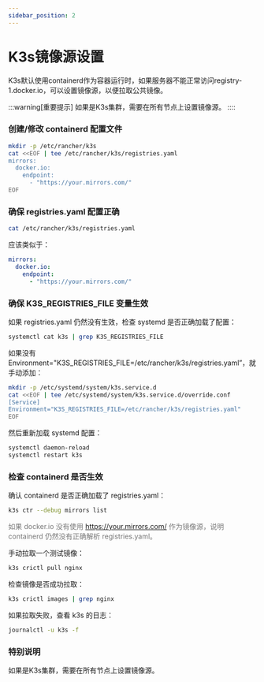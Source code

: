 ```yaml
---
sidebar_position: 2
---
```

# K3s镜像源设置
K3s默认使用containerd作为容器运行时，如果服务器不能正常访问registry-1.docker.io，可以设置镜像源，以便拉取公共镜像。

:::warning[重要提示]
如果是K3s集群，需要在所有节点上设置镜像源。
::::

### 创建/修改 containerd 配置文件

``` sh
mkdir -p /etc/rancher/k3s
cat <<EOF | tee /etc/rancher/k3s/registries.yaml
mirrors:
  docker.io:
    endpoint:
      - "https://your.mirrors.com/"
EOF
```

### 确保 registries.yaml 配置正确
``` sh
cat /etc/rancher/k3s/registries.yaml
```

应该类似于：
``` yaml
mirrors:
  docker.io:
    endpoint:
      - "https://your.mirrors.com/"
```

### 确保 K3S_REGISTRIES_FILE 变量生效
如果 registries.yaml 仍然没有生效，检查 systemd 是否正确加载了配置：
``` sh
systemctl cat k3s | grep K3S_REGISTRIES_FILE
```

如果没有 Environment="K3S_REGISTRIES_FILE=/etc/rancher/k3s/registries.yaml”，就手动添加：
``` sh
mkdir -p /etc/systemd/system/k3s.service.d
cat <<EOF | tee /etc/systemd/system/k3s.service.d/override.conf
[Service]
Environment="K3S_REGISTRIES_FILE=/etc/rancher/k3s/registries.yaml"
EOF
```

然后重新加载 systemd 配置：
``` sh
systemctl daemon-reload
systemctl restart k3s
```

### 检查 containerd 是否生效
确认 containerd 是否正确加载了 registries.yaml：
``` sh
k3s ctr --debug mirrors list
```

<font color="#777">如果 docker.io 没有使用 https://your.mirrors.com/ 作为镜像源，说明 containerd 仍然没有正确解析 registries.yaml。</font>

手动拉取一个测试镜像：
``` sh
k3s crictl pull nginx
```

检查镜像是否成功拉取：
``` sh
k3s crictl images | grep nginx
```

如果拉取失败，查看 k3s 的日志：

``` sh
journalctl -u k3s -f
```
### 特别说明
如果是K3s集群，需要在所有节点上设置镜像源。

